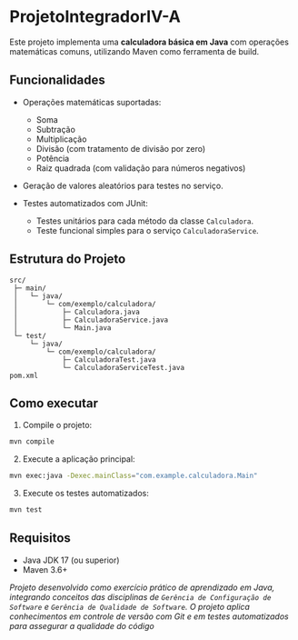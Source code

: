 # ProjetoIntegradorIV-A

Este projeto implementa uma **calculadora básica em Java** com operações matemáticas comuns, utilizando Maven como ferramenta de build.

## Funcionalidades

- Operações matemáticas suportadas:
    - Soma
    - Subtração
    - Multiplicação
    - Divisão (com tratamento de divisão por zero)
    - Potência
    - Raiz quadrada (com validação para números negativos)

- Geração de valores aleatórios para testes no serviço.

- Testes automatizados com JUnit:
    - Testes unitários para cada método da classe `Calculadora`.
    - Teste funcional simples para o serviço `CalculadoraService`.

## Estrutura do Projeto

```
src/
 ├─ main/
 │   └─ java/
 │       └─ com/exemplo/calculadora/
 │           ├─ Calculadora.java
 │           ├─ CalculadoraService.java
 │           └─ Main.java
 └─ test/
     └─ java/
         └─ com/exemplo/calculadora/
             ├─ CalculadoraTest.java
             └─ CalculadoraServiceTest.java
pom.xml
```

## Como executar

1. Compile o projeto:

```bash
mvn compile
```

2. Execute a aplicação principal:

```bash
mvn exec:java -Dexec.mainClass="com.example.calculadora.Main"
```

3. Execute os testes automatizados:

```bash
mvn test
```

## Requisitos

- Java JDK 17 (ou superior)
- Maven 3.6+

*Projeto desenvolvido como exercício prático de aprendizado em Java, integrando conceitos das disciplinas de `Gerência de Configuração de Software` e `Gerência de Qualidade de Software`. O projeto aplica conhecimentos em controle de versão com Git e em testes automatizados para assegurar a qualidade do código*
